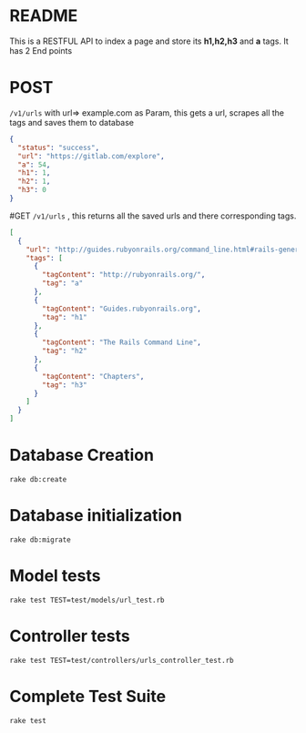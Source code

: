 # **README**

This is a RESTFUL API to index a page and store its **h1,h2,h3** and **a** tags.
It has 2 End points

# POST
`/v1/urls` with url=> example.com as Param, this gets a url, scrapes all the tags and saves them to database
```json
{
  "status": "success",
  "url": "https://gitlab.com/explore",
  "a": 54,
  "h1": 1,
  "h2": 1,
  "h3": 0
}
```

#GET
`/v1/urls` , this returns all the saved urls and there corresponding tags.
```json
[
  {
    "url": "http://guides.rubyonrails.org/command_line.html#rails-generate",
    "tags": [
      {
        "tagContent": "http://rubyonrails.org/",
        "tag": "a"
      },
      {
        "tagContent": "Guides.rubyonrails.org",
        "tag": "h1"
      },
      {
        "tagContent": "The Rails Command Line",
        "tag": "h2"
      },
      {
        "tagContent": "Chapters",
        "tag": "h3"
      }
    ]
  }
]
```
# Database Creation
`rake db:create`

# Database initialization
`rake db:migrate`

# Model tests
`rake test TEST=test/models/url_test.rb`

# Controller tests
`rake test TEST=test/controllers/urls_controller_test.rb`

# Complete Test Suite
`rake test`

